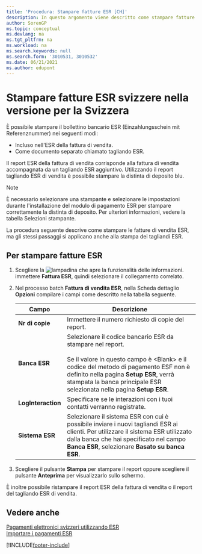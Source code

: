 ```yaml
---
title: 'Procedura: Stampare fatture ESR [CH]'
description: In questo argomento viene descritto come stampare fatture e tagliandi del bollettino bancario ESR (Einzahlungsschein mit Referenznummer).
author: SorenGP
ms.topic: conceptual
ms.devlang: na
ms.tgt_pltfrm: na
ms.workload: na
ms.search.keywords: null
ms.search.form: '3010531, 3010532'
ms.date: 06/21/2021
ms.author: edupont
---
```

# <a name="print-esr-invoices-in-the-swiss-version"></a>Stampare fatture ESR svizzere nella versione per la Svizzera

È possibile stampare il bollettino bancario ESR (Einzahlungsschein mit Referenznummer) nei seguenti modi:  

- Incluso nell'ESR della fattura di vendita.  
- Come documento separato chiamato tagliando ESR.  

Il report ESR della fattura di vendita corrisponde alla fattura di vendita accompagnata da un tagliando ESR aggiuntivo. Utilizzando il report tagliando ESR di vendita è possibile stampare la distinta di deposito blu.  

> [!NOTE]  
> È necessario selezionare una stampante e selezionare le impostazioni durante l'installazione del modulo di pagamento ESR per stampare correttamente la distinta di deposito. Per ulteriori informazioni, vedere la tabella Selezioni stampante.  

La procedura seguente descrive come stampare le fatture di vendita ESR, ma gli stessi passaggi si applicano anche alla stampa dei tagliandi ESR.  

## <a name="to-print-esr-invoices"></a>Per stampare fatture ESR

1. Scegliere la ![lampadina che apre la funzionalità delle informazioni.](../../media/ui-search/search_small.png "Informazioni sull'operazione che si desidera eseguire") immettere **Fattura ESR**, quindi selezionare il collegamento correlato.  
2. Nel processo batch **Fattura di vendita ESR**, nella Scheda dettaglio **Opzioni** compilare i campi come descritto nella tabella seguente.  

    |Campo|Descrizione|  
    |---------------------------------|---------------------------------------|  
    |**Nr di copie**|Immettere il numero richiesto di copie del report.|  
    |**Banca ESR**|Selezionare il codice bancario ESR da stampare nel report.<br /><br /> Se il valore in questo campo è \<Blank\> e il codice del metodo di pagamento ESF non è definito nella pagina **Setup ESR**, verrà stampata la banca principale ESR selezionata nella pagina **Setup ESR**.|  
    |**LogInteraction**|Specificare se le interazioni con i tuoi contatti verranno registrate.|  
    |**Sistema ESR**|Selezionare il sistema ESR con cui è possibile inviare i nuovi tagliandi ESR ai clienti. Per utilizzare il sistema ESR utilizzato dalla banca che hai specificato nel campo **Banca ESR**, selezionare **Basato su banca ESR**.|  

3. Scegliere il pulsante **Stampa** per stampare il report oppure scegliere il pulsante **Anteprima** per visualizzarlo sullo schermo.  

È inoltre possibile ristampare il report ESR della fattura di vendita o il report del tagliando ESR di vendita.  

## <a name="see-also"></a>Vedere anche
 [Pagamenti elettronici svizzeri utilizzando ESR](swiss-electronic-payments-using-esr.md)   
 [Importare i pagamenti ESR](how-to-import-esr-payments.md)


[!INCLUDE[footer-include](../../includes/footer-banner.md)]
